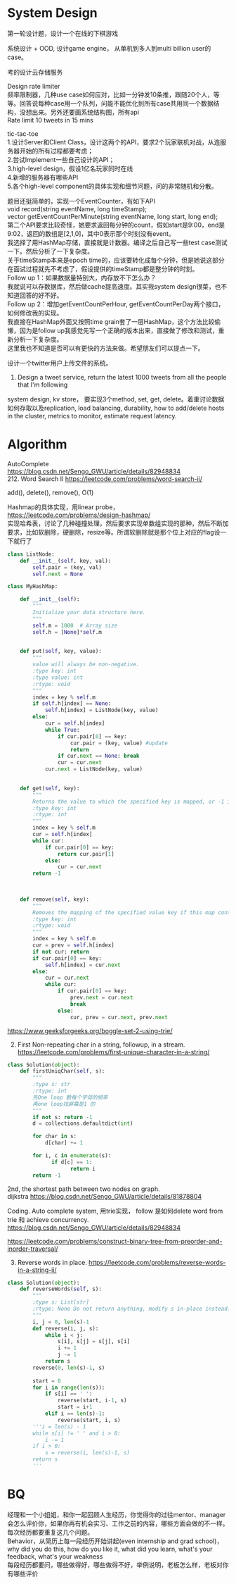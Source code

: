 # System Design

第一轮设计题，设计一个在线的下棋游戏  

系统设计 + OOD, 设计game engine， 从单机到多人到multi billion user的case。  

考的设计云存储服务  

Design rate limiter  
频率限制器，几种use case如何应对，比如一分钟发10条推，跟随20个人，等等。回答说每种case用一个队列，问能不能优化到所有case共用同一个数据结构，没想出来。另外还要画系统结构图，所有api   
Rate limit 10 tweets in 15 mins  
 

tic-tac-toe     
1.设计Server和Client Class，设计这两个的API，要求2个玩家联机对战，从连服务器开始的所有过程都要考虑；    
2.尝试Implement一些自己设计的API；  
3.high-level design，假设1亿名玩家同时在线  
4.新增的服务器有哪些API  
5.各个high-level component的具体实现和细节问题，问的非常随机和分散。  
  
题目还挺简单的，实现一个EventCounter，有如下API  
void record(string eventName, long timeStamp);  
vector<long> getEventCountPerMinute(string eventName, long start, long end);  
第二个API要求比较奇怪，她要求返回每分钟的count，假如start是9:00，end是9:02，返回的数组是[2,1,0]，其中0表示那个时刻没有event。  
我选择了用HashMap存储，直接就是计数器。编译之后自己写一些test case测试一下。然后分析了一下复杂度。  
关于timeStamp本来是epoch time的，应该要转化成每个分钟，但是她说这部分在面试过程就先不考虑了，假设提供的timeStamp都是整分钟的时刻。  
Follow up 1：如果数据量特别大，内存放不下怎么办？  
我就说可以存数据库，然后做cache提高速度。其实我system design很菜，也不知道回答的好不好。  
Follow up 2：增加getEventCountPerHour, getEventCountPerDay两个接口，如何修改我的实现。  
我直接在HashMap外面又按照time grain套了一层HashMap，这个方法比较偷懒，因为是follow up我感觉先写一个正确的版本出来，直接做了修改和测试，重新分析一下复杂度。  
这里我也不知道是否可以有更快的方法来做。希望朋友们可以提点一下。    

设计一个twitter用户上传文件的系统。  

1. Design a tweet service, return the latest 1000 tweets from all the people that I'm following  

system design, kv store， 要实现3个method, set, get, delete。着重讨论数据如何存取以及replication, load balancing, durability, how to add/delete hosts in the cluster, metrics to monitor, estimate request latency.   

# Algorithm  
AutoComplete  
https://blog.csdn.net/Sengo_GWU/article/details/82948834  
212. Word Search II   https://leetcode.com/problems/word-search-ii/  

add(), delete(), remove(), O(1)  

Hashmap的具体实现，用linear probe，  https://leetcode.com/problems/design-hashmap/  
实现哈希表，讨论了几种碰撞处理，然后要求实现单数组实现的那种，然后不断加要求，比如软删除，硬删除，resize等。所谓软删除就是那个位上对应的flag设一下就行了  
```python
class ListNode:
    def __init__(self, key, val):
        self.pair = (key, val)
        self.next = None

class MyHashMap:

    def __init__(self):
        """
        Initialize your data structure here.
        """
        self.m = 1000  # Array size
        self.h = [None]*self.m
        

    def put(self, key, value):
        """
        value will always be non-negative.
        :type key: int
        :type value: int
        :rtype: void
        """
        index = key % self.m
        if self.h[index] == None:
            self.h[index] = ListNode(key, value)
        else:
            cur = self.h[index]
            while True:
                if cur.pair[0] == key:
                    cur.pair = (key, value) #update
                    return
                if cur.next == None: break
                cur = cur.next
            cur.next = ListNode(key, value)
        

    def get(self, key):
        """
        Returns the value to which the specified key is mapped, or -1 if this map contains no mapping for the key
        :type key: int
        :rtype: int
        """
        index = key % self.m
        cur = self.h[index]
        while cur:
            if cur.pair[0] == key:
                return cur.pair[1]
            else:
                cur = cur.next
        return -1
            
        

    def remove(self, key):
        """
        Removes the mapping of the specified value key if this map contains a mapping for the key
        :type key: int
        :rtype: void
        """
        index = key % self.m
        cur = prev = self.h[index]
        if not cur: return
        if cur.pair[0] == key:
            self.h[index] = cur.next
        else:
            cur = cur.next
            while cur:
                if cur.pair[0] == key:
                    prev.next = cur.next
                    break
                else:
                    cur, prev = cur.next, prev.next
 ```

https://www.geeksforgeeks.org/boggle-set-2-using-trie/  


2. First Non-repeating char in a string, followup, in a stream. 
https://leetcode.com/problems/first-unique-character-in-a-string/   
```PYTHON
class Solution(object):
    def firstUniqChar(self, s):
        """
        :type s: str
        :rtype: int
        先One loop 数每个字母的频率
        再one loop找屏幕是1 的
        """
        if not s: return -1
        d = collections.defaultdict(int)

        for char in s:
            d[char] += 1

        for i, c in enumerate(s):
              if d[c] == 1:
                    return i
        return -1
```
        
2nd, the shortest path between two nodes on graph.   
dijkstra https://blog.csdn.net/Sengo_GWU/article/details/81878804  
        
Coding. Auto complete system, 用trie实现， follow 是如何delete word from trie 和 achieve concurrency.  
https://blog.csdn.net/Sengo_GWU/article/details/82948834  

https://leetcode.com/problems/construct-binary-tree-from-preorder-and-inorder-traversal/   

3. Reverse words in place.
https://leetcode.com/problems/reverse-words-in-a-string-ii/   
```python
class Solution(object):
    def reverseWords(self, s):
        """
        :type s: List[str]
        :rtype: None Do not return anything, modify s in-place instead.
        """
        i, j = 0, len(s)-1
        def reverse(i, j, s):
            while i < j:
                s[i], s[j] = s[j], s[i]
                i += 1
                j -= 1
            return s
        reverse(0, len(s)-1, s)
        
        start = 0    
        for i in range(len(s)):
            if s[i] == ' ':
                reverse(start, i-1, s)
                start = i+1
            elif i == len(s)-1:
                reverse(start, i, s)
        '''i = len(s) - 1
        while s[i] != ' ' and i > 0:
            i -= 1 
        if i > 0:
            s = reverse(i, len(s)-1, s)
        return s
        '''
  ```
# BQ  
经理和一个小姐姐，和你一起回顾人生经历，你觉得你的过往mentor、manager会怎么评价你，如果你再有机会实习、工作之前的内容，哪些方面会做的不一样。每次经历都要重复这几个问题。  
 Behavior，从简历上每一段经历开始讲起(even internship and grad school)， why did you do this, how do you like it, what did you learn, what's your feedback, what's your weakness   
 每段经历都要问，哪些做得好，哪些做得不好，举例说明，老板怎么样，老板对你有哪些评价   

